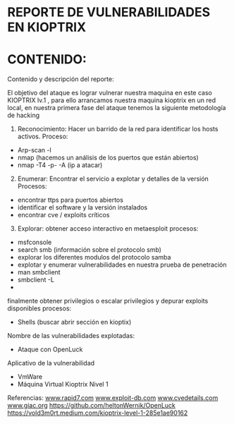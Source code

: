 # REPORTE DE VULNERABILIDADES EN KIOPTRIX
# CONTENIDO:
Contenido y descripción del reporte: 

El objetivo del ataque es lograr vulnerar nuestra maquina en este caso KIOPTRIX lv.1 , para ello arrancamos nuestra maquina kioptrix en un red local, en nuestra primera fase del ataque tenemos la siguiente metodología de hacking 
1.	Reconocimiento: 
Hacer un barrido de la red para identificar los hosts activos.
Proceso: 
-	Arp-scan -l 
-	nmap (hacemos un análisis de los puertos que están abiertos)
-	nmap -T4 -p- -A (ip a atacar)
2.	Enumerar:
Encontrar el servicio a explotar y detalles de la versión
Procesos:
-	encontrar ttps para puertos abiertos
-	identificar el software y la versión instalados
-	encontrar cve / exploits críticos

3.	Explorar: 
obtener acceso interactivo en metaesploit
procesos: 
-	msfconsole 
-	search smb (información sobre el protocolo smb)
-	explorar los diferentes modulos del protocolo samba 
-	explotar y enumerar vulnerabilidades en nuestra prueba de penetración 
-	man smbclient
-	smbclient -L <ip atacada>
-	
finalmente obtener privilegios o escalar privilegios y depurar exploits disponibles
procesos:
-	Shells (buscar abrir sección en kioptix)


Nombre de las vulnerabilidades explotadas:
-	Ataque con OpenLuck

Aplicativo de la vulnerabilidad
-	VmWare
-	Máquina Virtual Kioptrix Nivel 1


Referencias:
www.rapid7.com
www.exploit-db.com
www.cvedetails.com
www.giac.org 
https://github.com/heltonWernik/OpenLuck
https://vold3m0rt.medium.com/kioptrix-level-1-285e1ae90162




